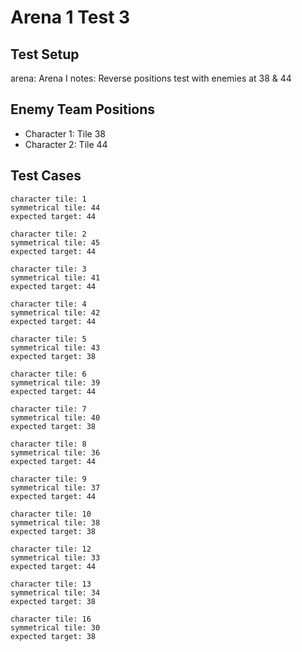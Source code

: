 # Arena 1 Test 3

## Test Setup

arena: Arena I
notes: Reverse positions test with enemies at 38 & 44

## Enemy Team Positions

- Character 1: Tile 38
- Character 2: Tile 44

## Test Cases

```
character tile: 1
symmetrical tile: 44
expected target: 44
```

```
character tile: 2
symmetrical tile: 45
expected target: 44
```

```
character tile: 3
symmetrical tile: 41
expected target: 44
```

```
character tile: 4
symmetrical tile: 42
expected target: 44
```

```
character tile: 5
symmetrical tile: 43
expected target: 38
```

```
character tile: 6
symmetrical tile: 39
expected target: 44
```

```
character tile: 7
symmetrical tile: 40
expected target: 38
```

```
character tile: 8
symmetrical tile: 36
expected target: 44
```

```
character tile: 9
symmetrical tile: 37
expected target: 44
```

```
character tile: 10
symmetrical tile: 38
expected target: 38
```

```
character tile: 12
symmetrical tile: 33
expected target: 44
```

```
character tile: 13
symmetrical tile: 34
expected target: 38
```

```
character tile: 16
symmetrical tile: 30
expected target: 38
```
